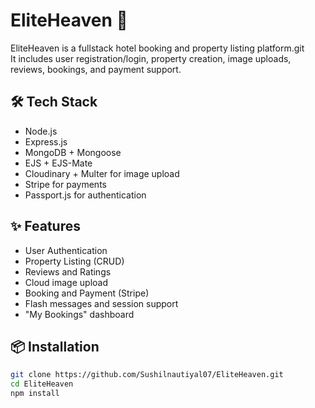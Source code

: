 # EliteHeaven 🏨

EliteHeaven is a fullstack hotel booking and property listing platform.git  
It includes user registration/login, property creation, image uploads, reviews, bookings, and payment support.

## 🛠️ Tech Stack
- Node.js
- Express.js
- MongoDB + Mongoose
- EJS + EJS-Mate
- Cloudinary + Multer for image upload
- Stripe for payments
- Passport.js for authentication

## ✨ Features
- User Authentication
- Property Listing (CRUD)
- Reviews and Ratings
- Cloud image upload
- Booking and Payment (Stripe)
- Flash messages and session support
- "My Bookings" dashboard

## 📦 Installation
```bash
git clone https://github.com/Sushilnautiyal07/EliteHeaven.git
cd EliteHeaven
npm install
